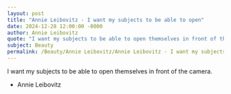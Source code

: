 ```yaml
---
layout: post
title: "Annie Leibovitz - I want my subjects to be able to open"
date: 2024-12-28 12:00:00 -0000
author: Annie Leibovitz
quote: "I want my subjects to be able to open themselves in front of the camera."
subject: Beauty
permalink: /Beauty/Annie Leibovitz/Annie Leibovitz - I want my subjects to be able to open
---
```


I want my subjects to be able to open themselves in front of the camera.

- Annie Leibovitz

